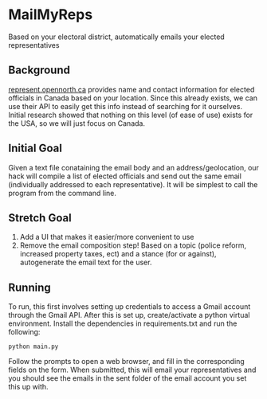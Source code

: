 # MailMyReps
Based on your electoral district, automatically emails your elected representatives

## Background
[represent.opennorth.ca](https://represent.opennorth.ca/demo/) provides name and contact information for elected officials in Canada based on your location. Since this already exists, we can use their API to easily get this info instead of searching for it ourselves. Initial research showed that nothing on this level (of ease of use) exists for the USA, so we will just focus on Canada.

## Initial Goal
Given a text file conataining the email body and an address/geolocation, our hack will compile a list of elected officials and send out the same email (individually addressed to each representative). It will be simplest to call the program from the command line.

## Stretch Goal
1. Add a UI that makes it easier/more convenient to use
1. Remove the email composition step! Based on a topic (police reform, increased property taxes, ect) and a stance (for or against), autogenerate the email text for the user.

## Running
To run, this first involves setting up credentials to access a Gmail account through the Gmail API. After this is set up, create/activate a python virtual environment. Install the dependencies in requirements.txt and run the following:
```
python main.py
```
Follow the prompts to open a web browser, and fill in the corresponding fields on the form. When submitted, this will email your representatives and you should see the emails in the sent folder of the email account you set this up with.
